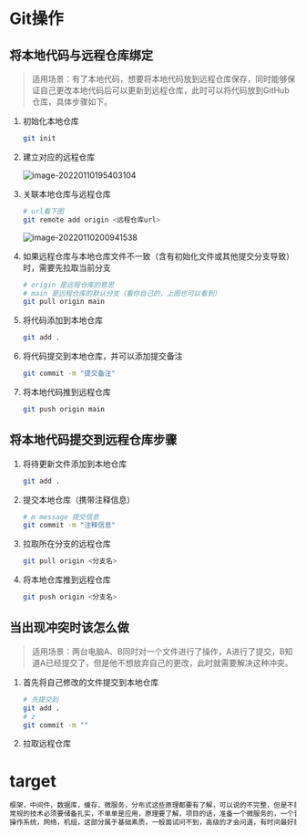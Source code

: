 # Git操作

## 将本地代码与远程仓库绑定

> 适用场景：有了本地代码，想要将本地代码放到远程仓库保存，同时能够保证自己更改本地代码后可以更新到远程仓库，此时可以将代码放到GitHub仓库，具体步骤如下。

1. 初始化本地仓库 

   ```bash
   git init
   ```

   

2. 建立对应的远程仓库

   ![image-20220110195403104](https://masuo-github-image.oss-cn-beijing.aliyuncs.com/image/image-20220110195403104.png)

3. 关联本地仓库与远程仓库

   ```bash
   # url看下图
   git remote add origin <远程仓库url>
   ```

   ![image-20220110200941538](https://masuo-github-image.oss-cn-beijing.aliyuncs.com/image/image-20220110200941538.png)

4. 如果远程仓库与本地仓库文件不一致（含有初始化文件或其他提交分支导致）时，需要先拉取当前分支

   ```bash
   # origin 是远程仓库的意思 
   # main 是远程仓库的默认分支（看你自己的，上图也可以看到）
   git pull origin main
   ```

   

5. 将代码添加到本地仓库

   ```bash
   git add .
   ```

   

6. 将代码提交到本地仓库，并可以添加提交备注

   ```bash
   git commit -m "提交备注"
   ```

   

7. 将本地代码推到远程仓库

   ```bash
   git push origin main
   ```

   


## 将本地代码提交到远程仓库步骤

1. 将待更新文件添加到本地仓库

    ```bash
    git add .
    ```

    

2. 提交本地仓库（携带注释信息）

    ```bash
    # m message 提交信息
    git commit -m "注释信息"
    ```

    

3. 拉取所在分支的远程仓库

    ```bash
    git pull origin <分支名>
    ```

    

4. 将本地仓库推到远程仓库

    ```bash
    git push origin <分支名>
    ```

    
    

## 当出现冲突时该怎么做

> 适用场景：两台电脑A、B同时对一个文件进行了操作，A进行了提交，B知道A已经提交了，但是他不想放弃自己的更改，此时就需要解决这种冲突。

1. 首先将自己修改的文件提交到本地仓库

   ```bash
   # 先提交到
   git add .
   # z
   git commit -m ""
   ```

   

1. 拉取远程仓库

# target

```markdown
框架，中间件，数据库，缓存，微服务，分布式这些原理都要有了解，可以说的不完整，但是不能不知道
常规的技术必须要储备扎实，不单单是应用，原理要了解，项目的话，准备一个微服务的，一个普通的，基本够用了，
操作系统，网络，机组，这部分属于基础素质，一般面试问不到，高级的才会问道，有时间最好能过一下，至于高薪，就是会点别人不会的东西，原理源码之类的，你觉得难的东西一定要学，你觉得难别人也觉得难
```

